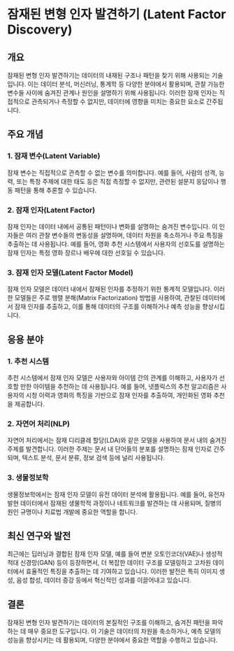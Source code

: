 # 잠재된 변형 인자 발견하기 (Latent Factor Discovery)

## 개요
잠재된 변형 인자 발견하기는 데이터의 내재된 구조나 패턴을 찾기 위해 사용되는 기술입니다. 이는 데이터 분석, 머신러닝, 통계학 등 다양한 분야에서 활용되며, 관찰 가능한 변수들 사이에 숨겨진 관계나 원인을 설명하기 위해 사용됩니다. 이러한 잠재 인자는 직접적으로 관측되거나 측정할 수 없지만, 데이터에 영향을 미치는 중요한 요소로 간주됩니다.

## 주요 개념

### 1. 잠재 변수(Latent Variable)
잠재 변수는 직접적으로 관측할 수 없는 변수를 의미합니다. 예를 들어, 사람의 성격, 능력, 또는 특정 주제에 대한 태도 등은 직접 측정할 수 없지만, 관련된 설문지 응답이나 행동 패턴을 통해 추론할 수 있습니다.

### 2. 잠재 인자(Latent Factor)
잠재 인자는 데이터 내에서 공통된 패턴이나 변화를 설명하는 숨겨진 변수입니다. 이 인자들은 여러 관찰 변수들의 변동성을 설명하며, 데이터 차원을 축소하거나 주요 특징을 추출하는 데 사용됩니다. 예를 들어, 영화 추천 시스템에서 사용자의 선호도를 설명하는 잠재 인자는 특정 영화 장르나 배우에 대한 선호일 수 있습니다.

### 3. 잠재 인자 모델(Latent Factor Model)
잠재 인자 모델은 데이터 내에서 잠재된 인자를 추정하기 위한 통계적 모델입니다. 이러한 모델들은 주로 행렬 분해(Matrix Factorization) 방법을 사용하여, 관찰된 데이터에서 잠재 인자를 추출하고, 이를 통해 데이터의 구조를 이해하거나 예측 성능을 향상시킵니다.

## 응용 분야

### 1. 추천 시스템
추천 시스템에서 잠재 인자 모델은 사용자와 아이템 간의 관계를 이해하고, 사용자가 선호할 만한 아이템을 추천하는 데 사용됩니다. 예를 들어, 넷플릭스의 추천 알고리즘은 사용자의 시청 이력과 영화의 특징을 기반으로 잠재 인자를 추출하여, 개인화된 영화 추천을 제공합니다.

### 2. 자연어 처리(NLP)
자연어 처리에서는 잠재 디리클레 할당(LDA)와 같은 모델을 사용하여 문서 내의 숨겨진 주제를 발견합니다. 이러한 주제는 문서 내 단어들의 분포를 설명하는 잠재 인자로 간주되며, 텍스트 분석, 문서 분류, 정보 검색 등에 널리 사용됩니다.

### 3. 생물정보학
생물정보학에서는 잠재 인자 모델이 유전 데이터 분석에 활용됩니다. 예를 들어, 유전자 발현 데이터에서 잠재된 생물학적 과정이나 네트워크를 발견하는 데 사용되며, 질병의 원인 규명이나 치료법 개발에 중요한 역할을 합니다.

## 최신 연구와 발전
최근에는 딥러닝과 결합된 잠재 인자 모델, 예를 들어 변분 오토인코더(VAE)나 생성적 적대 신경망(GAN) 등이 등장하면서, 더 복잡한 데이터 구조를 모델링하고 고차원 데이터에서 효율적인 특징을 추출하는 데 기여하고 있습니다. 이러한 발전은 특히 이미지 생성, 음성 합성, 데이터 증강 등에서 혁신적인 성과를 이끌어내고 있습니다.

## 결론
잠재된 변형 인자 발견하기는 데이터의 본질적인 구조를 이해하고, 숨겨진 패턴을 파악하는 데 매우 중요한 도구입니다. 이 기술은 데이터의 차원을 축소하거나, 예측 모델의 성능을 향상시키는 데 활용되며, 다양한 분야에서 중요한 역할을 수행하고 있습니다.
